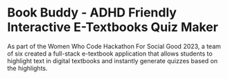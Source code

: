 # Book Buddy - ADHD Friendly Interactive E-Textbooks Quiz Maker

As part of the Women Who Code Hackathon For Social Good 2023, a team of six created a full-stack e-textbook application that allows students to highlight text in digital textbooks and instantly generate quizzes based on the highlights.
